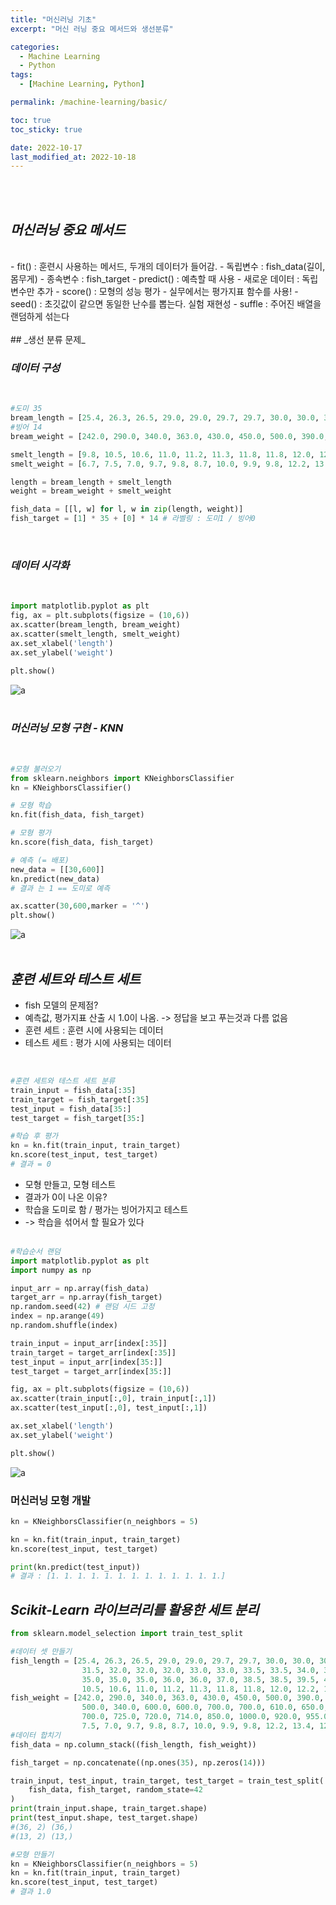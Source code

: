 ```yaml
---
title: "머신러닝 기초"
excerpt: "머신 러닝 중요 메서드와 생선분류"

categories:
  - Machine Learning
  - Python
tags:
  - [Machine Learning, Python]

permalink: /machine-learning/basic/

toc: true
toc_sticky: true

date: 2022-10-17
last_modified_at: 2022-10-18
---
```

<br/><br/>
## _머신러닝 중요 메서드_
<br/>
- fit() : 훈련시 사용하는 메서드, 두개의 데이터가 들어감.
    - 독립변수 : fish_data(길이, 몸무게)
    - 종속변수 : fish_target
- predict() : 예측할 때 사용
    - 새로운 데이터 : 독립변수만 추가
- score() : 모형의 성능 평가
    - 실무에서는 평가지표 함수를 사용!
- seed() : 초깃값이 같으면 동일한 난수를 뽑는다. 실험 재현성
- suffle : 주어진 배열을 랜덤하게 섞는다
<br/><br/>
## _생선 분류 문제_
<br/>


### _데이터 구성_
<br/>


```python
#도미 35
bream_length = [25.4, 26.3, 26.5, 29.0, 29.0, 29.7, 29.7, 30.0, 30.0, 30.7, 31.0, 31.0, 31.5, 32.0, 32.0, 32.0, 33.0, 33.0, 33.5, 33.5, 34.0, 34.0, 34.5, 35.0, 35.0, 35.0, 35.0, 36.0, 36.0, 37.0, 38.5, 38.5, 39.5, 41.0, 41.0]
#빙어 14
bream_weight = [242.0, 290.0, 340.0, 363.0, 430.0, 450.0, 500.0, 390.0, 450.0, 500.0, 475.0, 500.0, 500.0, 340.0, 600.0, 600.0, 700.0, 700.0, 610.0, 650.0, 575.0, 685.0, 620.0, 680.0, 700.0, 725.0, 720.0, 714.0, 850.0, 1000.0, 920.0, 955.0, 925.0, 975.0, 950.0]

smelt_length = [9.8, 10.5, 10.6, 11.0, 11.2, 11.3, 11.8, 11.8, 12.0, 12.2, 12.4, 13.0, 14.3, 15.0]
smelt_weight = [6.7, 7.5, 7.0, 9.7, 9.8, 8.7, 10.0, 9.9, 9.8, 12.2, 13.4, 12.2, 19.7, 19.9]

length = bream_length + smelt_length
weight = bream_weight + smelt_weight

fish_data = [[l, w] for l, w in zip(length, weight)]
fish_target = [1] * 35 + [0] * 14 # 라벨링 : 도미1 / 빙어0
```
<br/>


### _데이터 시각화_
<br/>

```python
import matplotlib.pyplot as plt
fig, ax = plt.subplots(figsize = (10,6))
ax.scatter(bream_length, bream_weight)
ax.scatter(smelt_length, smelt_weight)
ax.set_xlabel('length')
ax.set_ylabel('weight')

plt.show()
```
![a](/assets/images/posts_img/machine-learning-first/fish_1.png)
<br/><br/>
### _머신러닝 모형 구현 - KNN_
<br/>

```python
#모형 불러오기
from sklearn.neighbors import KNeighborsClassifier
kn = KNeighborsClassifier()

# 모형 학습
kn.fit(fish_data, fish_target)

# 모형 평가
kn.score(fish_data, fish_target)

# 예측 (= 배포)
new_data = [[30,600]]
kn.predict(new_data)
# 결과 는 1 == 도미로 예측

ax.scatter(30,600,marker = '^')
plt.show()
```
![a](/assets/images/posts_img/machine-learning-first/fish_2.png)
<br/><br/>

## _훈련 세트와 테스트 세트_
- fish 모델의 문제점?
- 예측값, 평가지표 산출 시 1.0이 나옴. -> 정답을 보고 푸는것과 다름 없음
- 훈련 세트 : 훈련 시에 사용되는 데이터
- 테스트 세트 : 평가 시에 사용되는 데이터
<br/>

```python
#훈련 세트와 테스트 세트 분류
train_input = fish_data[:35]
train_target = fish_target[:35]
test_input = fish_data[35:]
test_target = fish_target[35:]

#학습 후 평가
kn = kn.fit(train_input, train_target)
kn.score(test_input, test_target)
# 결과 = 0
```
- 모형 만들고, 모형 테스트
- 결과가 0이 나온 이유?
- 학습을 도미로 함 / 평가는 빙어가지고 테스트
- -> 학습을 섞어서 할 필요가 있다
<br/><br/>


```python
#학습순서 랜덤
import matplotlib.pyplot as plt
import numpy as np

input_arr = np.array(fish_data)
target_arr = np.array(fish_target)
np.random.seed(42) # 랜덤 시드 고정
index = np.arange(49)
np.random.shuffle(index)

train_input = input_arr[index[:35]]
train_target = target_arr[index[:35]]
test_input = input_arr[index[35:]]
test_target = target_arr[index[35:]]

fig, ax = plt.subplots(figsize = (10,6))
ax.scatter(train_input[:,0], train_input[:,1])
ax.scatter(test_input[:,0], test_input[:,1])

ax.set_xlabel('length')
ax.set_ylabel('weight')

plt.show()
```
![a](/assets/images/posts_img/machine-learning-first/train.png)

### 머신러닝 모형 개발

```python
kn = KNeighborsClassifier(n_neighbors = 5)

kn = kn.fit(train_input, train_target)
kn.score(test_input, test_target)

print(kn.predict(test_input))
# 결과 : [1. 1. 1. 1. 1. 1. 1. 1. 1. 1. 1. 1. 1.]
```

## _Scikit-Learn 라이브러리를 활용한 세트 분리_

```python
from sklearn.model_selection import train_test_split

#데이터 셋 만들기
fish_length = [25.4, 26.3, 26.5, 29.0, 29.0, 29.7, 29.7, 30.0, 30.0, 30.7, 31.0, 31.0, 
                31.5, 32.0, 32.0, 32.0, 33.0, 33.0, 33.5, 33.5, 34.0, 34.0, 34.5, 35.0, 
                35.0, 35.0, 35.0, 36.0, 36.0, 37.0, 38.5, 38.5, 39.5, 41.0, 41.0, 9.8, 
                10.5, 10.6, 11.0, 11.2, 11.3, 11.8, 11.8, 12.0, 12.2, 12.4, 13.0, 14.3, 15.0]
fish_weight = [242.0, 290.0, 340.0, 363.0, 430.0, 450.0, 500.0, 390.0, 450.0, 500.0, 475.0, 500.0, 
                500.0, 340.0, 600.0, 600.0, 700.0, 700.0, 610.0, 650.0, 575.0, 685.0, 620.0, 680.0, 
                700.0, 725.0, 720.0, 714.0, 850.0, 1000.0, 920.0, 955.0, 925.0, 975.0, 950.0, 6.7, 
                7.5, 7.0, 9.7, 9.8, 8.7, 10.0, 9.9, 9.8, 12.2, 13.4, 12.2, 19.7, 19.9]
#데이터 합치기
fish_data = np.column_stack((fish_length, fish_weight))

fish_target = np.concatenate((np.ones(35), np.zeros(14)))

train_input, test_input, train_target, test_target = train_test_split(
    fish_data, fish_target, random_state=42
)
print(train_input.shape, train_target.shape)
print(test_input.shape, test_target.shape)
#(36, 2) (36,)
#(13, 2) (13,)

#모형 만들기
kn = KNeighborsClassifier(n_neighbors = 5)
kn = kn.fit(train_input, train_target)
kn.score(test_input, test_target)
# 결과 1.0
```

